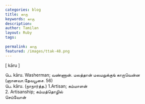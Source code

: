 ```yaml
---
categories: blog
title: காரு
keywords: காரு
description: 
author: Tamilan
layout: Ruby
tags: 
 
permalink: காரு
featured: /images/ttak-48.png
---
```

  
[ kāru ]  
  
பெ. kāru. Washerman; வண்ணான். மலத்தான் மலமறுக்குங் காருவென்ன (ஞானவா.தேவபூசை. 56)  
பெ. kāru. (நாநார்த்த.) 1.Artisan; கம்மாளன்  
2. Artisanship; கம்மத்தொழில்  
செய்வோன்